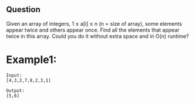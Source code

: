 ## Question

Given an array of integers, 1 ≤ a[i] ≤ n (n = size of array), some elements appear twice and others appear once.
Find all the elements that appear twice in this array.
Could you do it without extra space and in O(n) runtime?

# Example1:
```
Input:
[4,3,2,7,8,2,3,1]

Output:
[5,6]
```